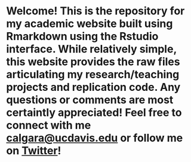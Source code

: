 # Welcome! This is the repository for my academic website built using Rmarkdown using the Rstudio interface. While relatively simple, this website provides the raw files articulating my research/teaching projects and replication code. Any questions or comments are most certaintly appreciated! Feel free to connect with me [calgara@ucdavis.edu](mailto:calgara@ucdavis.edu) or follow me on [Twitter](https://twitter.com/algaraca)!